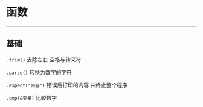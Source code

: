 # 函数

---
## 基础

`.trim()`  去除左右 空格与转义符

`.parse()`  转换为数字的字符

`.expect("内容")`  错误后打印的内容 并终止整个程序

`.cmp(&变量)`  比较数字